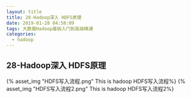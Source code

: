 ```yaml
---
layout: title
title: 28-Hadoop深入 HDFS原理
date: 2019-01-28 04:58:09
tags: 大数据Hadoop基础入门到高级精通
categories:
  - hadoop
---
```

##  28-Hadoop深入 HDFS原理
{% asset_img "HDFS写入流程.png"  This is hadoop HDFS写入流程%}
{% asset_img "HDFS写入流程2.png"  This is hadoop HDFS写入流程2%}